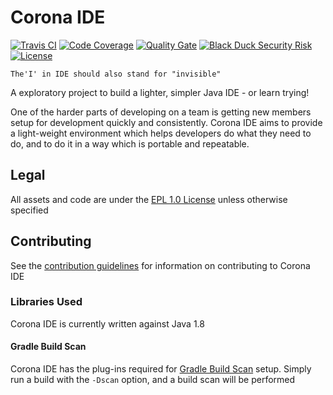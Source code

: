 # Corona IDE

[![Travis CI](https://img.shields.io/travis/StarChart-Labs/corona-ide.svg?branch=master)](https://travis-ci.org/StarChart-Labs/corona-ide) [![Code Coverage](https://img.shields.io/codecov/c/github/StarChart-Labs/corona-ide.svg)](https://codecov.io/github/StarChart-Labs/corona-ide) [![Quality Gate](https://sonarqube.com/api/badges/gate?key=org.starchartlabs.coronaide:coronaide)](https://sonarqube.com/dashboard/index/org.starchartlabs.coronaide:coronaide) [![Black Duck Security Risk](https://copilot.blackducksoftware.com/github/repos/StarChart-Labs/corona-ide/branches/master/badge-risk.svg)](https://copilot.blackducksoftware.com/github/repos/StarChart-Labs/corona-ide/branches/master) [![License](https://img.shields.io/badge/License-EPL%201.0-blue.svg)](https://opensource.org/licenses/EPL-1.0)

`The'I' in IDE should also stand for "invisible"`

A exploratory project to build a lighter, simpler Java IDE - or learn trying!

One of the harder parts of developing on a team is getting new members setup for development quickly and consistently. Corona IDE aims to provide a light-weight environment which helps developers do what they need to do, and to do it in a way which is portable and repeatable.

## Legal

All assets and code are under the [EPL 1.0 License](https://www.eclipse.org/legal/epl-v10.html) unless otherwise specified

## Contributing

See the [contribution guidelines](./CONTRIBUTING.md) for information on contributing to Corona IDE


### Libraries Used

Corona IDE is currently written against Java 1.8

#### Gradle Build Scan

Corona IDE has the plug-ins required for [Gradle Build Scan](https://gradle.com/) setup. Simply run a build with the `-Dscan` option, and a build scan will be performed

